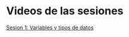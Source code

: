 # Videos de las sesiones

[Sesion 1: Variables y tipos de datos](https://makeitreal.s3.amazonaws.com/videos/88075608644/2023-01-12/QgjXZfT2k.mp4]) 
